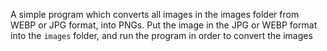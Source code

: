 A simple program which converts all images in the images folder from WEBP or JPG format, into PNGs. Put the image in the JPG or WEBP format into the `images` folder, and run the program in order to convert the images